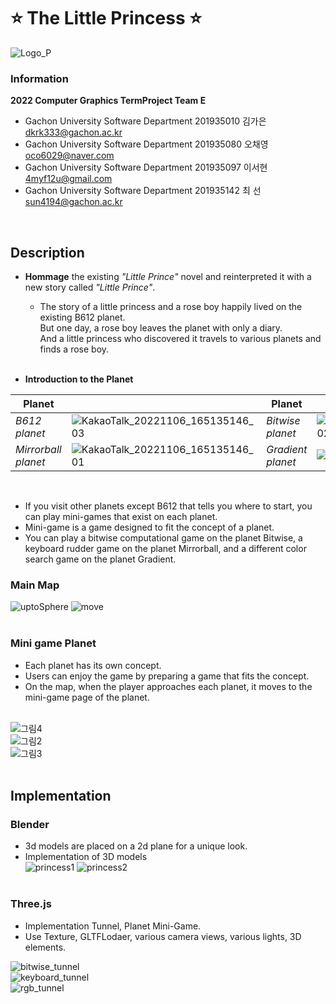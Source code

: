 # ⭐ **The Little Princess** ⭐
![Logo_P](https://user-images.githubusercontent.com/96913056/200159252-8bb3c856-6298-4f31-9d42-e80818206d54.png)
<br>
### Information
**2022 Computer Graphics TermProject Team E**
- Gachon University Software Department 201935010 김가은 dkrk333@gachon.ac.kr <br>
- Gachon University Software Department 201935080 오채영 oco6029@naver.com <br>
- Gachon University Software Department 201935097 이서현 4myf12u@gmail.com <br>
- Gachon University Software Department 201935142 최  선 sun4194@gachon.ac.kr <br>
<br>

## Description
- **Hommage** the existing _"Little Prince"_ novel and reinterpreted it with a new story called _"Little Prince"_.<br>
  - The story of a little princess and a rose boy happily lived on the existing B612 planet. <br>
 But one day, a rose boy leaves the planet with only a diary.<br>
 And a little princess who discovered it travels to various planets and finds a rose boy. <br><br>
 
 - **Introduction to the Planet**<br>
 
|Planet| |Planet| |
|-----|---|-----|---|
|*B612 planet*|![KakaoTalk_20221106_165135146_03](https://user-images.githubusercontent.com/96913056/200160457-76e602c4-cf25-4bbe-b38b-f19955284e9a.png)|*Bitwise planet*|![KakaoTalk_20221106_165135146_02](https://user-images.githubusercontent.com/96913056/200160459-2ba0176f-02d8-412e-afa0-e97d73cbd6f9.png)
|*Mirrorball planet*|![KakaoTalk_20221106_165135146_01](https://user-images.githubusercontent.com/96913056/200160462-8afac903-e84e-45fa-bfa7-79868660d76e.png)|*Gradient planet*|![KakaoTalk_20221106_165135146](https://user-images.githubusercontent.com/96913056/200160467-8105f686-9dda-4dac-900d-232a5d050eb3.png)
<br>

  - If you visit other planets except B612 that tells you where to start, you can play mini-games that exist on each planet.<br>
  - Mini-game is a game designed to fit the concept of a planet.<br>
  - You can play a bitwise computational game on the planet Bitwise, a keyboard rudder game on the planet Mirrorball, and a different color search game on the planet Gradient.<br>

### Main Map

![uptoSphere](https://user-images.githubusercontent.com/96913056/200160669-7208266b-b7cf-4233-b2ee-e70a6d09600a.gif)
![move](https://user-images.githubusercontent.com/96913056/200160675-c5ddb456-e427-4ede-b53e-db895a6463db.gif)<br><br>

### Mini game Planet
- Each planet has its own concept.<br>
- Users can enjoy the game by preparing a game that fits the concept.<br>
- On the map, when the player approaches each planet, it moves to the mini-game page of the planet.<br><br>

![그림4](https://user-images.githubusercontent.com/96913056/200161426-a7f42d44-9898-468e-a728-90b6ab2beee6.gif)<br>
![그림2](https://user-images.githubusercontent.com/96913056/200161429-8ab31603-7058-446a-a850-df9052694f23.gif)<br>
![그림3](https://user-images.githubusercontent.com/96913056/200161430-f98938f5-3fb6-4e1b-ba84-d611e64b2e03.gif)
<br><br>

## Implementation

### Blender
- 3d models are placed on a 2d plane for a unique look.<br>
- Implementation of 3D models<br>
![princess1](https://user-images.githubusercontent.com/96913056/200161562-d90a83af-1232-4490-9a7a-bc912430c88f.gif)
![princess2](https://user-images.githubusercontent.com/96913056/200161566-4a72203f-f1d0-48ac-99e7-7d67d7d12523.gif)
<br><br>

### Three.js
- Implementation Tunnel, Planet Mini-Game.<br>
- Use Texture, GLTFLodaer, various camera views, various lights, 3D elements.<br>

![bitwise_tunnel](https://user-images.githubusercontent.com/96913056/200161603-ca348d02-a6ea-4f6a-acb9-d347cfa03cf6.gif)<br>
![keyboard_tunnel](https://user-images.githubusercontent.com/96913056/200161606-b4d96b82-3014-4537-b0f3-cc717b708dc0.gif)<br>
![rgb_tunnel](https://user-images.githubusercontent.com/96913056/200161607-c6f90a86-bae3-405d-9524-284643b43cd2.gif)<br><br>


